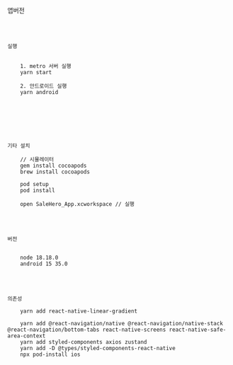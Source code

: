 앱버전

<br />
<br />

`실행`

````

    1. metro 서버 실행
    yarn start
    
    2. 안드로이드 실행
    yarn android
    
    
    
````

<br />
<br />

`기타 설치`
````
    // 시뮬레이터
    gem install cocoapods
    brew install cocoapods
    
    pod setup
    pod install
    
    open SaleHero_App.xcworkspace // 실행
````

<br />
<br />

`버전`
````

    node 18.18.0
    android 15 35.0
````

<br />
<br />

`의존성`
````
    yarn add react-native-linear-gradient
    
    yarn add @react-navigation/native @react-navigation/native-stack @react-navigation/bottom-tabs react-native-screens react-native-safe-area-context
    yarn add styled-components axios zustand
    yarn add -D @types/styled-components-react-native
    npx pod-install ios
````
